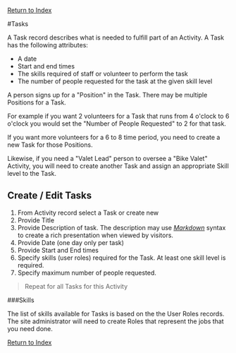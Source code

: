 [Return to Index](/docs/use_case.md)

#Tasks

A Task record describes what is needed to fulfill part of an Activity. A Task has the following attributes:

* A date
* Start and end times
* The skills required of staff or volunteer to perform the task
* The number of people requested for the task at the given skill level

A person signs up for a "Position" in the Task. There may be multiple Positions for a Task. 

For example if you want 2 volunteers for a Task that runs from 4 o'clock to 6 o'clock you would set 
the "Number of People Requested" to 2 for that task. 

If you want more volunteers for a 6 to 8 time period, you need to create a new Task for those Positions.

Likewise, if you need a "Valet Lead" person to oversee a "Bike Valet" Activity, you will need to create
another Task and assign an appropriate Skill level to the Task.

## Create / Edit Tasks
 1. From Activity record select a Task or create new
 2. Provide Title
 3. Provide Description of task.
    The description may use [*Markdown*](https://www.markdownguide.org/basic-syntax) syntax to create a rich
    presentation when viewed by visitors.
 4. Provide Date (one day only per task)
 5. Provide Start and End times
 6. Specify skills (user roles) required for the Task. At least one skill level is required.
 7. Specify maximum number of people requested.

> Repeat for all Tasks for this Activity

###Skills

The list of skills available for Tasks is based on the the User Roles records. The site administrator will
need to create Roles that represent the jobs that you need done.

[Return to Index](/docs/use_case.md)
